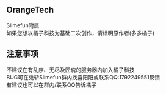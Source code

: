 ## OrangeTech
Slimefun附属<br>
如果您想以橘子科技为基础二次创作，请标明原作者(多多橘子)

## 注意事项
不建议在有乱序、无尽及匠魂的服务器内加入橘子科技<br>
BUG可在鬼斩Slimefun群内找喜阳阳或联系QQ:1792249551反馈<br>
有建议也可以在群内/联系QQ告诉橘子

